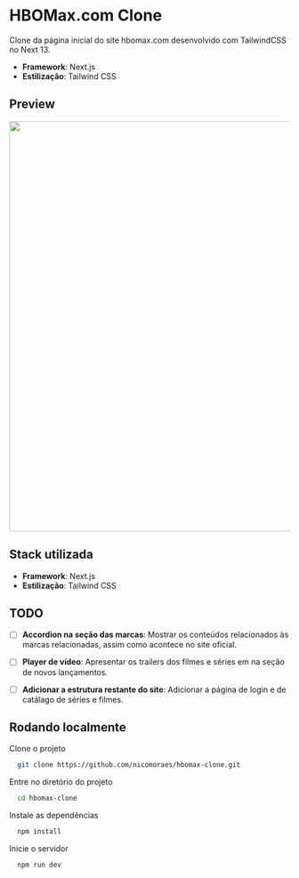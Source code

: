 # HBOMax.com Clone
Clone da página inicial do site hbomax.com desenvolvido com TailwindCSS no Next 13.

* **Framework**: Next.js
* **Estilização**: Tailwind CSS

## Preview

<p align="center">
<img width="738" width="364" src="public/gif/preview.gif">
</p>

## Stack utilizada

* **Framework**: Next.js
* **Estilização**: Tailwind CSS

## TODO

- [ ] **Accordion na seção das marcas**: Mostrar os conteúdos relacionados às marcas relacionadas, assim como acontece no site oficial.

- [ ]  **Player de vídeo**: Apresentar os trailers dos filmes e séries em na seção de novos lançamentos.

- [ ]  **Adicionar a estrutura restante do site**: Adicionar a página de login e de catálago de séries e filmes.

## Rodando localmente

Clone o projeto

```bash
  git clone https://github.com/nicomoraes/hbomax-clone.git
```

Entre no diretório do projeto

```bash
  cd hbomax-clone
```

Instale as dependências

```bash
  npm install
```

Inicie o servidor

```bash
  npm run dev
```


